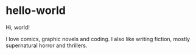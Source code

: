 # hello-world

Hi, world!

I love comics, graphic novels and coding. I also like writing fiction, mostly supernatural horror and thrillers.
